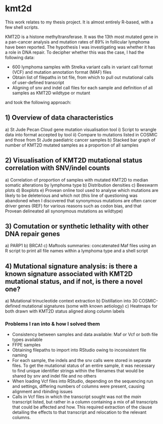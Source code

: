# kmt2d

This work relates to my thesis project. It is almost entirely R-based, with a few shell scripts.

KMT2D is a histone methyltransferase. It was the 13th most mutated gene in a pan-cancer analysis and mutation rates of 89% in follicular lymphoma have been reported. The hypothesis I was investigating was whether it has a role in DNA repair. To decipher whether this was the case, I had the following data:

- 600 lymphoma samples with Strelka variant calls in variant call format (VCF) and mutation annotation format (MAF) files
- Obtain list of filepaths in txt file, from which to pull out mutational calls of user-defined transcript
- Aligning of snv and indel call files for each sample and definition of all samples as KMT2D wildtype or mutant

and took the following approach:

## 1) Overview of data characteristics 
a) St Jude Pecan Cloud gene mutation visualisation tool 
  i) Script to wrangle data into format accepted by tool
  ii) Compare to mutations listed in COSMIC and those from St Jude paediatric cancer samples
b) Stacked bar graph of number of KMT2D mutated samples as a proportion of all samples
  
  
## 2) Visualisation of KMT2D mutational status correlation with SNV/indel counts
a) Correlation of proportion of samples with mutated KMT2D to median somatic alterations by lymphoma type
b) Distribution densities
c) Beeswarm plots
d) Boxplots
e) Provean online tool used to analyse which mutations are likely to be deleterious and which not (this line of questioning was abandoned when I discovered that synonymous mutations are often cancer driver genes (REF) for various reasons such as codon bias, and that Provean delineated all synonymous mutations as wildtype)



## 3) Comutation or synthetic lethality with other DNA repair genes
a) PARP1
b) BRCA1
c) Maftools summaries: concatenated Maf files using an R script to print all file names within a lymphoma type and a shell script


## 4) Mutational signature analysis: is there a known signature associated with KMT2D mutational status, and if not, is there a novel one?
a) Mutational trinucleotide context extraction
b) Distillation into 30 COSMIC-defined mutational signatures (some with known aetiology)
c) Heatmaps for both drawn with KMT2D status aligned along column labels






### Problems I ran into & how I solved them
- Consistency between samples and data available: Maf or Vcf or both file types available
- FFPE samples
- Obtaining filepaths to import into RStudio owing to inconsistent file naming 
- For each sample, the indels and the snv calls were stored in separate files. To get the mutational status of an entire sample, it was necessary to find unique identifier strings within the filenames that would be shared by snv and indel file and no others
- When loading Vcf files into RStudio, depending on the sequencing run and settings, differing numbers of columns were present, causing alignment and rbinding issues
- Calls in Vcf files in which the transcript sought was not the *main* transcript listed, but rather in a column containing a mix of all transcripts that could be affected and how. This required extraction of the clause detailing the effects to that transcript and relocation to the relevant columns.
